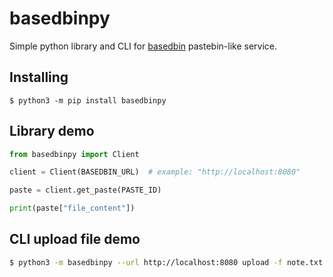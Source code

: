 # basedbinpy

Simple python library and CLI for [basedbin](https://github.com/samedamci/basedbinpy) pastebin-like service.

## Installing
```shell
$ python3 -m pip install basedbinpy
```

## Library demo
```python
from basedbinpy import Client

client = Client(BASEDBIN_URL)  # example: "http://localhost:8080"

paste = client.get_paste(PASTE_ID)

print(paste["file_content"])
```

## CLI upload file demo
```bash
$ python3 -m basedbinpy --url http://localhost:8080 upload -f note.txt
```